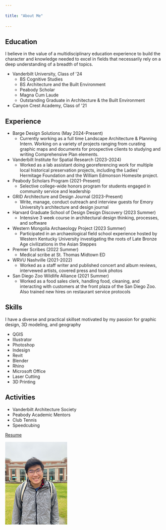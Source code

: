 ```yaml
---

title: "About Me"

---
```

    
## Education

I believe in the value of a multidisciplinary education experience to build the character and knowledge needed to excel in fields that necessarily rely on a deep understanding of a breadth of topics.

* Vanderbilt University, Class of '24
  * BS Cognitive Studies
  * BS Architecture and the Built Environment
  * Peabody Scholar
  * Magna Cum Laude
  * Outstanding Graduate in Architecture & the Built Environment
* Canyon Crest Academy, Class of '21

## Experience

* Barge Design Solutions (May 2024-Present)
  * Currently working as a full time Landscape Architecture & Planning Intern. Working on a variety of projects ranging from curating graphic maps and documents for prospective clients to studying and writing Comprehensive Plan elements.
* Vanderbilt Institute for Spatial Research (2023-2024)
  * Worked as a lab assistant doing georeferencing work for multiple local historical preservation projects, including the Ladies' Hermitage Foundation and the William Edmonson Homesite project.
* Peabody Scholars Program (2021-Present)
  * Selective college-wide honors program for students engaged in community service and leadership
* GRID Architecture and Design Journal (2023-Present)
  * Write, manage, conduct outreach and interview guests for Emory University’s architecture and design journal
* Harvard Graduate School of Design Design Discovery (2023 Summer)
  * Intensive 3 week course in architectural design thinking, processes, and software
* Western Mongolia Archaeology Project (2023 Summer)
  * Participated in an archaeological field school experience hosted by Western Kentucky University investigating the roots of Late Bronze Age civilizations in the Asian Steppes
* Premier Scribes (2022 Summer)
  * Medical scribe at St. Thomas Midtown ED
* WRVU Nashville (2021-2022)
  * Worked as a staff writer and published concert and album reviews, intervewed artists, covered press and took photos
* San Diego Zoo Wildlife Alliance (2021 Summer)
  * Worked as a food sales clerk, handling food, cleaning, and interacting with customers at the front plaza of the San Diego Zoo. Also trained new hires on restaurant service protocols

## Skills

I have a diverse and practical skillset motivated by my passion for graphic design, 3D modeling, and geography 

* QGIS
* Illustrator
* Photoshop
* Indesign
* Revit
* Blender
* Rhino
* Microsoft Office
* Laser Cutting
* 3D Printing

##  Activities

* Vanderbilt Architecture Society
* Peabody Academic Mentors
* Club Tennis
* Speedcubing

<a href="/assets/img/portfolioresumez713-compressed.pdf" class="btn btn--primary" target="_blank">Resume</a>

<img src="/assets/img/IMG_2597.jpg" alt="Alec Cheng" style="width:200px;"/>
